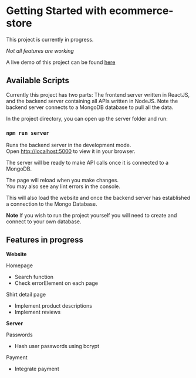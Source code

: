 # Getting Started with ecommerce-store
This project is currently in progress.

*Not all features are working*

A live demo of this project can be found [here](http://kenkyoapparel.com/)


## Available Scripts

Currently this project has two parts:
The frontend server written in ReactJS, and the backend server containing all APIs written in NodeJS. 
Note the backend server connects to a MongoDB database to pull all the data.

In the project directory, you can open up the server folder and run:

### `npm run server`

Runs the backend server in the development mode.\
Open [http://localhost:5000](http://localhost:5000) to view it in your browser.

The server will be ready to make API calls once it is connected to a MongoDB.

The page will reload when you make changes.\
You may also see any lint errors in the console.

This will also load the website and once the backend server has established a connection to the Mongo Database.

**Note**
If you wish to run the project yourself you will need to create and connect to your own database.


## Features in progress

**Website**

Homepage
- Search function
- Check errorElement on each page
  
Shirt detail page
- Implement product descriptions
- Implement reviews

**Server**

Passwords
- Hash user passwords using bcrypt
  
Payment
- Integrate payment





